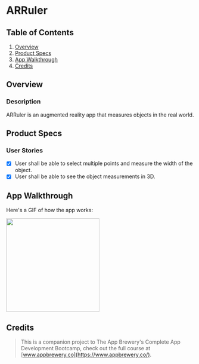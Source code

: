 # ARRuler

## Table of Contents
1. [Overview](#Overview)
2. [Product Specs](#Product-Specs)
3. [App Walkthrough](#App-Walkthrough)
4. [Credits](#Credits)

## Overview
### Description

ARRuler is an augmented reality app that measures objects in the real world.

## Product Specs
### User Stories

- [X] User shall be able to select multiple points and measure the width of the object.
- [X] User shall be able to see the object measurements in 3D.

## App Walkthrough

Here's a GIF of how the app works:

<img src="https://github.com/py415/app-resources/blob/master/ios/ios-arruler.gif" width=250>

## Credits

>This is a companion project to The App Brewery's Complete App Development Bootcamp, check out the full course at [www.appbrewery.co](https://www.appbrewery.co/).

